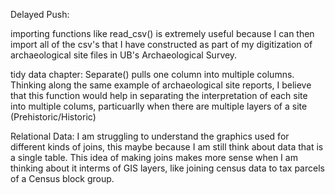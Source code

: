  Delayed Push:
 
 importing functions like read_csv() is extremely useful because I can then import
 all of the csv's that I have constructed as part of my digitization of archaeological
 site files in UB's Archaeological Survey. 
 
 tidy data chapter: Separate() pulls one column into multiple columns. 
 Thinking along the same example of archaeological site reports, I believe that 
 this function would help in separating the interpretation of each site into multiple colums, particuarlly when there are multiple layers of a site (Prehistoric/Historic)
 
 Relational Data:
 I am struggling to understand the graphics used for different kinds of joins,
 this maybe because I am still think about data that is a single table. This idea
 of making joins makes more sense when I am thinking about it interms of GIS layers,
 like joining census data to tax parcels of a Census block group.